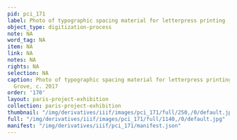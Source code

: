 ```yaml
---
pid: pci_171
label: Photo of typographic spacing material for letterpress printing
object_type: digitization-process
note: NA
word_tag: NA
item: NA
link: NA
notes: NA
rights: NA
selection: NA
caption: Photo of typographic spacing material for letterpress printing, by Jaleen
  Grove, c. 2017
order: '170'
layout: paris-project-exhibition
collection: paris-project-exhibition
thumbnail: "/img/derivatives/iiif/images/pci_171/full/250,/0/default.jpg"
full: "/img/derivatives/iiif/images/pci_171/full/1140,/0/default.jpg"
manifest: "/img/derivatives/iiif/pci_171/manifest.json"
---
```


